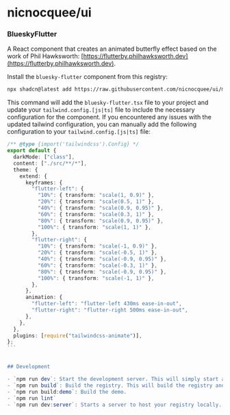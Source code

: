 # nicnocquee/ui

### BlueskyFlutter

A React component that creates an animated butterfly effect based on the work of Phil Hawksworth: [https://flutterby.philhawksworth.dev](https://flutterby.philhawksworth.dev).

Install the `bluesky-flutter` component from this registry:

```bash
npx shadcn@latest add https://raw.githubusercontent.com/nicnocquee/ui/main/registry/bluesky-flutter.json
```

This command will add the `bluesky-flutter.tsx` file to your project and update your `tailwind.config.[js|ts]` file to include the necessary configuration for the component. If you encountered any issues with the updated tailwind configuration, you can manually add the following configuration to your `tailwind.config.[js|ts]` file:

````typescript
/** @type {import('tailwindcss').Config} */
export default {
  darkMode: ["class"],
  content: ["./src/**/*"],
  theme: {
    extend: {
      keyframes: {
        "flutter-left": {
          "10%": { transform: "scale(1, 0.9)" },
          "20%": { transform: "scale(0.5, 1)" },
          "40%": { transform: "scale(0.9, 0.95)" },
          "60%": { transform: "scale(0.3, 1)" },
          "80%": { transform: "scale(0.9, 0.95)" },
          "100%": { transform: "scale(1, 1)" },
        },
        "flutter-right": {
          "10%": { transform: "scale(-1, 0.9)" },
          "20%": { transform: "scale(-0.5, 1)" },
          "40%": { transform: "scale(-0.9, 0.95)" },
          "60%": { transform: "scale(-0.3, 1)" },
          "80%": { transform: "scale(-0.9, 0.95)" },
          "100%": { transform: "scale(-1, 1)" },
        },
      },
      animation: {
        "flutter-left": "flutter-left 430ms ease-in-out",
        "flutter-right": "flutter-right 500ms ease-in-out",
      },
    },
  },
  plugins: [require("tailwindcss-animate")],
};
```


## Development

- `npm run dev`: Start the development server. This will simply start a vite server so you can develop your components locally.
- `npm run build`: Build the registry. This will build the registry and output it to the `build` directory. This will also output information on where the registry is located and how users can install it - you should probably copy this information to your README.
- `npm run build:demo`: Build the demo.
- `npm run lint`
- `npm run dev:server`: Starts a server to host your registry locally. This is useful for testing the registry locally and installing in another project.
````
